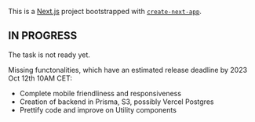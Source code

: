This is a [Next.js](https://nextjs.org/) project bootstrapped with [`create-next-app`](https://github.com/vercel/next.js/tree/canary/packages/create-next-app).

## IN PROGRESS

The task is not ready yet.

Missing functonalities, which have an estimated release deadline by 2023 Oct 12th 10AM CET:

- Complete mobile friendliness and responsiveness
- Creation of backend in Prisma, S3, possibly Vercel Postgres
- Prettify code and improve on Utility components

##

